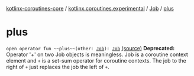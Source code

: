[kotlinx-coroutines-core](../../index.md) / [kotlinx.coroutines.experimental](../index.md) / [Job](index.md) / [plus](.)

# plus

`open operator fun ~~plus~~(other: `[`Job`](index.md)`): `[`Job`](index.md) [(source)](http://github.com/kotlin/kotlinx.coroutines/tree/master/kotlinx-coroutines-core/src/main/kotlin/kotlinx/coroutines/experimental/Job.kt#L92)
**Deprecated:** Operator '+' on two Job objects is meaningless. Job is a coroutine context element and `+` is a set-sum operator for coroutine contexts. The job to the right of `+` just replaces the job the left of `+`.

